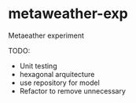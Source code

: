 # metaweather-exp
Metaeather experiment


TODO:

- Unit testing
- hexagonal arquitecture
- use repository for model
- Refactor to remove unnecessary